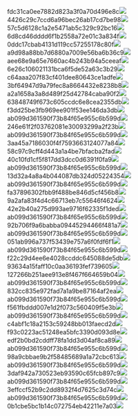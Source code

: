 fdc31ca0ee7882d823a3f0a70d496e8c<img  src="https://img.alicdn.com/bao/uploaded/i3/2639837995/TB2me9npIj_B1NjSZFHXXaDWpXa_!!2639837995.jpg_160x160.jpg">
4426c29c7ccd6a96bec26ab17cd7be98<img  src="https://img.alicdn.com/bao/uploaded/i4/2639837995/O1CN0128vl03pVszyGMqJ_!!2639837995.jpg_160x160.jpg">
57c5d6128c1a2e5471ab5c329c92bc16<img  src="https://img.alicdn.com/bao/uploaded/i3/2639837995/O1CN0128vl0EHQKbxN3lK_!!2639837995.jpg_160x160.jpg">
6d8cd46dddd6f1b2558a72e01c3a834f<img  src="https://img.alicdn.com/bao/uploaded/i2/2639837995/O1CN0128vl0Ih2dy6u3Fm_!!2639837995.jpg_160x160.jpg">
0ddc17cbab4131d119cc57255178c80f<img  src="https://img.alicdn.com/bao/uploaded/i1/2639837995/O1CN0128vl0KHRyAexEmp_!!2639837995.jpg_160x160.jpg">
a9d98a88bb7d6880a7009e56ba6b36c9<img  src="https://img.alicdn.com/bao/uploaded/i2/2639837995/TB2mEA3prZnBKNjSZFGXXbt3FXa_!!2639837995.jpg_160x160.jpg">
aee68e9a65e7660ac4b243b94a5ceeaf<img  src="https://img.alicdn.com/bao/uploaded/i3/2639837995/TB2Z4ECncj_B1NjSZFHXXaDWpXa_!!2639837995.jpg_160x160.jpg">
6e26c106021131bca6f5de52a63c3b29<img  src="https://img.alicdn.com/bao/uploaded/i3/2639837995/O1CN0128vl01xAQZlViQ5_!!2639837995.jpg_160x160.jpg">
c64aaa207f83cf401dee80643ce1adfe<img  src="https://img.alicdn.com/bao/uploaded/i4/2639837995/TB2HepBJh1YBuNjy1zcXXbNcXXa_!!2639837995.jpg_160x160.jpg">
3bf64947d9a79fec8a8664432e8238b8<img  src="https://img.alicdn.com/bao/uploaded/i4/2639837995/O1CN0128vl0crlIuBjuDl_!!2639837995.jpg_160x160.jpg">
a2a1658a3a8d489f25d42784caba90f2<img  src="https://img.alicdn.com/bao/uploaded/i4/2639837995/O1CN0128vl0FocLMl3t6j_!!2639837995.jpg_160x160.jpg">
63848749f673c605ccdc6e8cea2355db<img  src="https://img.alicdn.com/bao/uploaded/i1/2639837995/O1CN0128vl0Y8l0ANbkeI_!!2639837995.jpg_160x160.jpg">
f3dd25be3fb969ee901f53ee146da3db<img  src="https://img.alicdn.com/imgextra/i1/2639837995/O1CN0128vl0ekkqb69HVn_!!2639837995.jpg">
ab099d361590f73b84f65e955c6b599d<img  src="https://img.alicdn.com/imgextra/i1/2639837995/O1CN0128vl0aPfoohxaKx_!!2639837995.jpg">
246e61f2f03762081e30093299a2f23b<img  src="https://img.alicdn.com/imgextra/i3/2639837995/O1CN0128vl0iDNPInZjWU_!!2639837995.jpg">
ab099d361590f73b84f65e955c6b599d<img  src="https://img.alicdn.com/imgextra/i4/2639837995/O1CN0128vl0hQOR8M8w6z_!!2639837995.jpg">
3aa45a7186030f4f7593663124077a84<img  src="https://img.alicdn.com/imgextra/i4/2639837995/O1CN0128vl0aPggpkh2og_!!2639837995.jpg">
58c97c9cff4d443a1a4be7bfacba2fad<img  src="https://img.alicdn.com/imgextra/i2/2639837995/O1CN0128vl0fZH0ehArWm_!!2639837995.jpg">
40c10fd1cf5f817dd3dcc0d6391f0fa9<img  src="https://img.alicdn.com/imgextra/i3/2639837995/O1CN0128vl0i1RW7K9piy_!!2639837995.jpg">
ab099d361590f73b84f65e955c6b599d<img  src="https://img.alicdn.com/imgextra/i2/2639837995/O1CN0128vl0gfqNdHCZAR_!!2639837995.jpg">
13d32a4a8a4b044087db324d05224354<img  src="https://img.alicdn.com/imgextra/i2/2639837995/O1CN0128vl0hC5e7lIM54_!!2639837995.jpg">
ab099d361590f73b84f65e955c6b599d<img  src="https://img.alicdn.com/imgextra/i2/2639837995/O1CN0128vl0gfqutF8Bvc_!!2639837995.jpg">
fa37896302fbb9f488be846d5cf456b8<img  src="https://img.alicdn.com/imgextra/i1/2639837995/O1CN0128vl0i1TC1HAylC_!!2639837995.jpg">
9a2afa83f4d4c66713eb7c55646f4624<img  src="https://img.alicdn.com/imgextra/i4/2639837995/O1CN0128vl0aPgYY4BQdH_!!2639837995.jpg">
42e2b40a275d993ae9716f62335f1ded<img  src="https://img.alicdn.com/imgextra/i2/2639837995/O1CN0128vl0hB9RdGLM87_!!2639837995.jpg">
ab099d361590f73b84f65e955c6b599d<img  src="https://img.alicdn.com/imgextra/i4/2639837995/O1CN0128vl0i1SaasdP1U_!!2639837995.jpg">
92b706f9a6babba09445294466f481a7<img  src="https://img.alicdn.com/imgextra/i3/2639837995/O1CN0128vl0hB8VT1xoBb_!!2639837995.jpg">
ab099d361590f73b84f65e955c6b599d<img  src="https://img.alicdn.com/imgextra/i2/2639837995/O1CN0128vl0hQNy3PnUv5_!!2639837995.jpg">
051ab996a737f53439e757a6f0fdf6f1<img  src="https://img.alicdn.com/imgextra/i1/2639837995/O1CN0128vl0hplw0pWEA3_!!2639837995.jpg">
ab099d361590f73b84f65e955c6b599d<img  src="https://img.alicdn.com/imgextra/i1/2639837995/O1CN0128vl0f7Vc8vJEIk_!!2639837995.jpg">
f22c29d4ee6e4028ccddc645088de5db<img  src="https://img.alicdn.com/imgextra/i4/2639837995/O1CN0128vl0hQPF2YI50L_!!2639837995.jpg">
93634a15faff10c0aa36193fef739605<img  src="https://img.alicdn.com/imgextra/i3/2639837995/O1CN0128vl0aPhYsVKrJW_!!2639837995.jpg">
127266b251aee913e8f467f664659b04<img  src="https://img.alicdn.com/imgextra/i3/2639837995/O1CN0128vl0ekkJJl4E82_!!2639837995.jpg">
ab099d361590f73b84f65e955c6b599d<img  src="https://img.alicdn.com/imgextra/i1/2639837995/O1CN0128vl0gLdqV4lvnb_!!2639837995.jpg">
832cc835e972fad7a1a9be87164af2ea<img  src="https://img.alicdn.com/imgextra/i1/2639837995/O1CN0128vl0hC6eTEWjPw_!!2639837995.jpg">
ab099d361590f73b84f65e955c6b599d<img  src="https://img.alicdn.com/imgextra/i2/2639837995/O1CN0128vl0iDNblcDu0i_!!2639837995.jpg">
f561fbddd007e1d2f073c560409f5e3b<img  src="https://img.alicdn.com/imgextra/i1/2639837995/O1CN0128vl0hC56u5E4hG_!!2639837995.jpg">
ab099d361590f73b84f65e955c6b599d<img  src="https://img.alicdn.com/imgextra/i4/2639837995/O1CN0128vl0g2Rki9OWVu_!!2639837995.jpg">
c4abf1c18a2153c59248bb013faecd2d<img  src="https://img.alicdn.com/imgextra/i4/2639837995/O1CN0128vl0g2S5SFmuKa_!!2639837995.jpg">
f93c0223ac51248ea5bfc3390d093d8e<img  src="https://img.alicdn.com/imgextra/i2/2639837995/O1CN0128vl0gfqBAbYLtn_!!2639837995.jpg">
edf2b0bd2cddff78fa1dd3d04af8ca89<img  src="https://img.alicdn.com/imgextra/i3/2639837995/O1CN0128vl0aPhlLrS8f1_!!2639837995.jpg">
ab099d361590f73b84f65e955c6b599d<img  src="https://img.alicdn.com/imgextra/i3/2639837995/O1CN0128vl0iDNblbEZHQ_!!2639837995.jpg">
98a9cbbae9b2f58485689a1a72cbc613<img  src="https://img.alicdn.com/imgextra/i2/2639837995/O1CN0128vl0fZGwVwBK9a_!!2639837995.jpg">
ab099d361590f73b84f65e955c6b599d<img  src="https://img.alicdn.com/imgextra/i3/2639837995/O1CN0128vl0hC5VodXzKI_!!2639837995.jpg">
3daf942a730523eb93590c65fcb897c9<img  src="https://img.alicdn.com/imgextra/i3/2639837995/O1CN0128vl0fZGsLx4Dfk_!!2639837995.jpg">
ab099d361590f73b84f65e955c6b599d<img  src="https://img.alicdn.com/imgextra/i3/2639837995/O1CN0128vl0hplrrhOyLn_!!2639837995.jpg">
3effccf52b9c2dd8932f4d7625c3d74c<img  src="https://img.alicdn.com/imgextra/i2/2639837995/O1CN0128vl0hC5yuMLuR1_!!2639837995.jpg">
ab099d361590f73b84f65e955c6b599d<img  src="https://img.alicdn.com/imgextra/i1/2639837995/O1CN0128vl0hB8VT2l9kq_!!2639837995.jpg">
0b1cbe5bc1b14c072754eb42211e7a03<img  src="https://img.alicdn.com/imgextra/i2/2639837995/O1CN0128vl0hQNQnrzuKr_!!2639837995.jpg">
